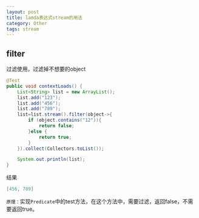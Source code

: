 ```yaml
---
layout: post
title: lamda表达式stream的用法
category: Other
tags: stream
---
```


## filter
过滤使用，过滤掉不想要的object
```java
@Test
public void contextLoads() {
    List<String> list = new ArrayList();
    list.add("123");
    list.add("456");
    list.add("789");
    list=list.stream().filter(object->{
        if (object.contains("12")){
            return false;
        }else {
            return true;
        }
    }).collect(Collectors.toList());

    System.out.println(list);
}
```
结果
```java
[456, 789]
```
`原理：`实现`Predicate`中的test方法，在这个方法中，需要过滤，返回false，不需要返回true。